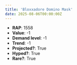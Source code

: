 ```yaml
---
title: 'Bloxxadore Domino Mask'
date: 2025-08-06T00:00:00Z
---
```

- **RAP**: 1558
- **Value**: -1
- **Demand level**: -1
- **Trend**: -1
- **Projected?**: True
- **Hyped?**: True
- **Rare?**: True
